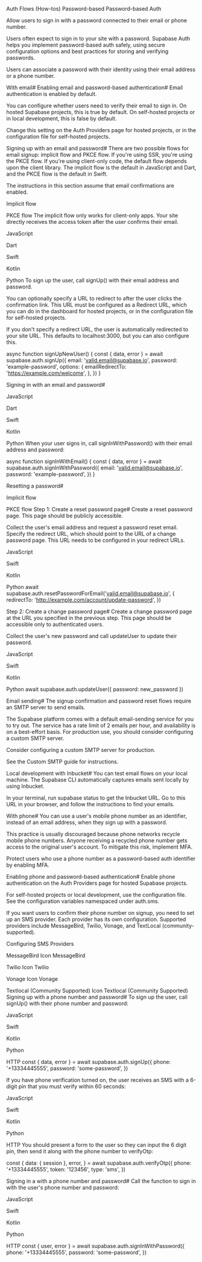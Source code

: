 Auth
Flows (How-tos)
Password-based
Password-based Auth

Allow users to sign in with a password connected to their email or phone number.

Users often expect to sign in to your site with a password. Supabase Auth helps you implement password-based auth safely, using secure configuration options and best practices for storing and verifying passwords.

Users can associate a password with their identity using their email address or a phone number.

With email#
Enabling email and password-based authentication#
Email authentication is enabled by default.

You can configure whether users need to verify their email to sign in. On hosted Supabase projects, this is true by default. On self-hosted projects or in local development, this is false by default.

Change this setting on the Auth Providers page for hosted projects, or in the configuration file for self-hosted projects.

Signing up with an email and password#
There are two possible flows for email signup: implicit flow and PKCE flow. If you're using SSR, you're using the PKCE flow. If you're using client-only code, the default flow depends upon the client library. The implicit flow is the default in JavaScript and Dart, and the PKCE flow is the default in Swift.

The instructions in this section assume that email confirmations are enabled.


Implicit flow

PKCE flow
The implicit flow only works for client-only apps. Your site directly receives the access token after the user confirms their email.


JavaScript

Dart

Swift

Kotlin

Python
To sign up the user, call signUp() with their email address and password.

You can optionally specify a URL to redirect to after the user clicks the confirmation link. This URL must be configured as a Redirect URL, which you can do in the dashboard for hosted projects, or in the configuration file for self-hosted projects.

If you don't specify a redirect URL, the user is automatically redirected to your site URL. This defaults to localhost:3000, but you can also configure this.

async function signUpNewUser() {
  const { data, error } = await supabase.auth.signUp({
    email: 'valid.email@supabase.io',
    password: 'example-password',
    options: {
      emailRedirectTo: 'https://example.com/welcome',
    },
  })
}

Signing in with an email and password#

JavaScript

Dart

Swift

Kotlin

Python
When your user signs in, call signInWithPassword() with their email address and password:

async function signInWithEmail() {
  const { data, error } = await supabase.auth.signInWithPassword({
    email: 'valid.email@supabase.io',
    password: 'example-password',
  })
}

Resetting a password#

Implicit flow

PKCE flow
Step 1: Create a reset password page#
Create a reset password page. This page should be publicly accessible.

Collect the user's email address and request a password reset email. Specify the redirect URL, which should point to the URL of a change password page. This URL needs to be configured in your redirect URLs.


JavaScript

Swift

Kotlin

Python
await supabase.auth.resetPasswordForEmail('valid.email@supabase.io', {
  redirectTo: 'http://example.com/account/update-password',
})

Step 2: Create a change password page#
Create a change password page at the URL you specified in the previous step. This page should be accessible only to authenticated users.

Collect the user's new password and call updateUser to update their password.


JavaScript

Swift

Kotlin

Python
await supabase.auth.updateUser({ password: new_password })

Email sending#
The signup confirmation and password reset flows require an SMTP server to send emails.

The Supabase platform comes with a default email-sending service for you to try out. The service has a rate limit of 2 emails per hour, and availability is on a best-effort basis. For production use, you should consider configuring a custom SMTP server.

Consider configuring a custom SMTP server for production.

See the Custom SMTP guide for instructions.

Local development with Inbucket#
You can test email flows on your local machine. The Supabase CLI automatically captures emails sent locally by using Inbucket.

In your terminal, run supabase status to get the Inbucket URL. Go to this URL in your browser, and follow the instructions to find your emails.

With phone#
You can use a user's mobile phone number as an identifier, instead of an email address, when they sign up with a password.

This practice is usually discouraged because phone networks recycle mobile phone numbers. Anyone receiving a recycled phone number gets access to the original user's account. To mitigate this risk, implement MFA.

Protect users who use a phone number as a password-based auth identifier by enabling MFA.

Enabling phone and password-based authentication#
Enable phone authentication on the Auth Providers page for hosted Supabase projects.

For self-hosted projects or local development, use the configuration file. See the configuration variables namespaced under auth.sms.

If you want users to confirm their phone number on signup, you need to set up an SMS provider. Each provider has its own configuration. Supported providers include MessageBird, Twilio, Vonage, and TextLocal (community-supported).

Configuring SMS Providers

MessageBird Icon
MessageBird

Twilio Icon
Twilio

Vonage Icon
Vonage

Textlocal (Community Supported) Icon
Textlocal (Community Supported)
Signing up with a phone number and password#
To sign up the user, call signUp() with their phone number and password:


JavaScript

Swift

Kotlin

Python

HTTP
const { data, error } = await supabase.auth.signUp({
  phone: '+13334445555',
  password: 'some-password',
})

If you have phone verification turned on, the user receives an SMS with a 6-digit pin that you must verify within 60 seconds:


JavaScript

Swift

Kotlin

Python

HTTP
You should present a form to the user so they can input the 6 digit pin, then send it along with the phone number to verifyOtp:

const {
  data: { session },
  error,
} = await supabase.auth.verifyOtp({
  phone: '+13334445555',
  token: '123456',
  type: 'sms',
})

Signing in a with a phone number and password#
Call the function to sign in with the user's phone number and password:


JavaScript

Swift

Kotlin

Python

HTTP
const { user, error } = await supabase.auth.signInWithPassword({
  phone: '+13334445555',
  password: 'some-password',
})